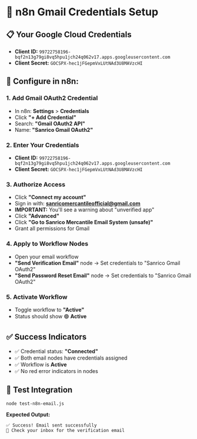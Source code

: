 # 🔐 n8n Gmail Credentials Setup

## 📋 **Your Google Cloud Credentials**
- **Client ID:** `99722758196-bqf2n13g79gi8vq5hpu1jch24q062v17.apps.googleusercontent.com`
- **Client Secret:** `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`

## 🔧 **Configure in n8n:**

### **1. Add Gmail OAuth2 Credential**
- In n8n: **Settings** > **Credentials**
- Click **"+ Add Credential"**
- Search: **"Gmail OAuth2 API"**
- Name: **"Sanrico Gmail OAuth2"**

### **2. Enter Your Credentials**
- **Client ID:** `99722758196-bqf2n13g79gi8vq5hpu1jch24q062v17.apps.googleusercontent.com`
- **Client Secret:** `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`

### **3. Authorize Access**
- Click **"Connect my account"**
- Sign in with: **sanricomercantileofficial@gmail.com**
- **IMPORTANT:** You'll see a warning about "unverified app"
- Click **"Advanced"** 
- Click **"Go to Sanrico Mercantile Email System (unsafe)"**
- Grant all permissions for Gmail

### **4. Apply to Workflow Nodes**
- Open your email workflow
- **"Send Verification Email"** node → Set credentials to "Sanrico Gmail OAuth2"
- **"Send Password Reset Email"** node → Set credentials to "Sanrico Gmail OAuth2"

### **5. Activate Workflow**
- Toggle workflow to **"Active"**
- Status should show 🟢 **Active**

## ✅ **Success Indicators**
- ✅ Credential status: **"Connected"**
- ✅ Both email nodes have credentials assigned
- ✅ Workflow is **Active**
- ✅ No red error indicators in nodes

## 🧪 **Test Integration**
```bash
node test-n8n-email.js
```

**Expected Output:**
```
✅ Success! Email sent successfully
📧 Check your inbox for the verification email
```